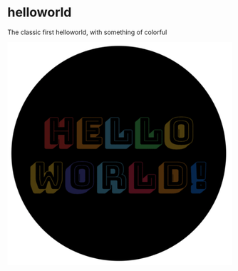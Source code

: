 # helloworld
The classic first helloworld, with something of colorful

![helloworld preview](https://github.com/luigimj/helloworld/blob/master/img/helloworld.gif)
